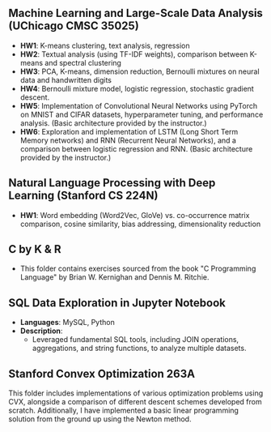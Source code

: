 ## Machine Learning and Large-Scale Data Analysis (UChicago CMSC 35025)

- **HW1**: K-means clustering, text analysis, regression
- **HW2**: Textual analysis (using TF-IDF weights), comparison between K-means and spectral clustering
- **HW3**: PCA, K-means, dimension reduction, Bernoulli mixtures on  neural data and handwritten digits
- **HW4**: Bernoulli mixture model, logistic regression, stochastic gradient descent.
- **HW5**: Implementation of Convolutional Neural Networks using PyTorch on MNIST and CIFAR datasets, hyperparameter tuning, and performance analysis. (Basic architecture provided by the instructor.)
- **HW6**: Exploration and implementation of LSTM (Long Short Term Memory networks) and RNN (Recurrent Neural Networks), and a comparison between logistic regression and RNN. (Basic architecture provided by the instructor.)

## Natural Language Processing with Deep Learning (Stanford CS 224N)

- **HW1**: Word embedding (Word2Vec, GloVe) vs. co-occurrence matrix comparison, cosine similarity, bias addressing, dimensionality reduction

## C by K & R

- This folder contains exercises sourced from the book "C Programming Language" by Brian W. Kernighan and Dennis M. Ritchie.
  
## SQL Data Exploration in Jupyter Notebook

- **Languages**: MySQL, Python
- **Description**: 
    - Leveraged fundamental SQL tools, including JOIN operations, aggregations, and string functions, to analyze multiple datasets.

## Stanford Convex Optimization 263A
This folder includes implementations of various optimization problems using CVX, alongside a comparison of different descent schemes developed from scratch. Additionally, I have implemented a basic linear programming solution from the ground up using the Newton method.